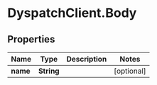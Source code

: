 # DyspatchClient.Body

## Properties
Name | Type | Description | Notes
------------ | ------------- | ------------- | -------------
**name** | **String** |  | [optional] 


